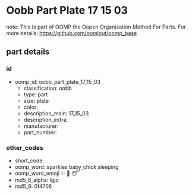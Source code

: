 # Oobb Part Plate 17 15 03  

note: This is part of OOMP the Oopen Organization Method For Parts. For more details: https://github.com/oomlout/oomp_base

##  part details





### id
* oomp_id: oobb_part_plate_17_15_03
  * classification: oobb
  * type: part
  * size: plate
  * color: 
  * description_main: 17_15_03
  * description_extra: 
  * manufacturer: 
  * part_number: 

### other_codes
* short_code: 
* oomp_word: sparkles baby_chick sleeping
* oomp_word_emoji :sparkles: :baby_chick: :sleeping:
* md5_6_alpha: lgjq
* md5_6: 0f4706